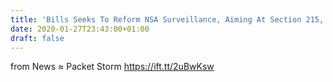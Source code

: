 ```yaml
---
title: 'Bills Seeks To Reform NSA Surveillance, Aiming At Section 215, FISA Process'
date: 2020-01-27T23:43:00+01:00
draft: false
---
```


  
  
from News ≈ Packet Storm https://ift.tt/2uBwKsw